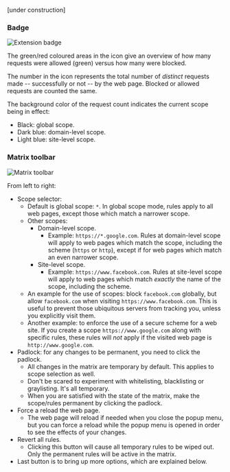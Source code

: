 [under construction]

### Badge
![Extension badge](https://raw.github.com/gorhill/httpswitchboard/master/doc/img/popupmenu-badge-1.png)

The green/red coloured areas in the icon give an overview of how many requests were allowed (green) versus how many were blocked.

The number in the icon represents the total number of *distinct* requests made -- successfully or not -- by the web page. Blocked or allowed requests are counted the same.

The background color of the request count indicates the current scope being in effect:

- Black: global scope.
- Dark blue: domain-level scope.
- Light blue: site-level scope.

### Matrix toolbar

![Matrix toolbar](https://raw.github.com/gorhill/httpswitchboard/master/doc/img/popupmenu-toolbar-1.png)

From left to right:
* Scope selector:
    - Default is global scope: `*`. In global scope mode, rules apply to all web pages, except those which match a narrower scope.
    - Other scopes:
        * Domain-level scope.
            - Example: `https://*.google.com`. Rules at domain-level scope will apply to web pages which match the scope, including the scheme (`https` or `http`), except if for web pages which match an even narrower scope.
        * Site-level scope.
            - Example: `https://www.facebook.com`. Rules at site-level scope will apply to web pages which match *exactly* the name of the scope, including the scheme.
    - An example for the use of scopes: block `facebook.com` globally, but allow `facebook.com` when visiting `https://www.facebook.com`. This is useful to prevent those ubiquitous servers from tracking you, unless you explicitly visit them.
    - Another example: to enforce the use of a secure scheme for a web site. If you create a scope `https://www.google.com` along with specific rules, these rules will *not* apply if the visited web page is `http://www.google.com`.
* Padlock: for any changes to be permanent, you need to click the padlock.
    - All changes in the matrix are temporary by default. This applies to scope selection as well.
    - Don't be scared to experiment with whitelisting, blacklisting or graylisting. It's all temporary.
    - When you are satisfied with the state of the matrix, make the scope/rules permanent by clicking the padlock.
* Force a reload the web page.
    - The web page will reload if needed when you close the popup menu, but you can force a reload while the popup menu is opened in order to see the effects of your changes.
* Revert all rules.
    - Clicking this button will cause all temporary rules to be wiped out. Only the permanent rules will be active in the matrix.
* Last button is to bring up more options, which are explained below.
    
